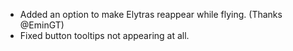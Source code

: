 - Added an option to make Elytras reappear while flying. (Thanks @EminGT)
- Fixed button tooltips not appearing at all.